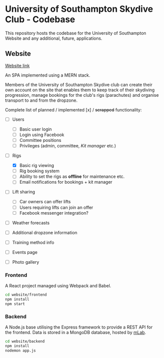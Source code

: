 # University of Southampton Skydive Club - Codebase
This repository hosts the codebase for the University of Southampton Website and any additional, future, applications.

## Website
[Website link](http://localhost:3000 "UoS Skydive Website")

An SPA implemented using a MERN stack.

Members of the University of Southampton Skydive club can create their own account on the site that enables them to keep track of their skydiving progression, manage bookings for the club's rigs (parachutes) and organise transport to and from the dropzone.

Complete list of planned / implemented [x] / ~~scrapped~~ functionality:

* [ ] Users
	* [ ] Basic user login
	* [ ] Login using Facebook
	* [ ] Committee positions
	* [ ] Privileges (admin, committee, *Kit manager* etc.)
* [ ] Rigs
	* [x] Basic rig viewing
	* [ ] Rig booking system
	* [ ] Ability to set the rigs as **offline** for maintenance etc.
	* [ ] Email notifications for bookings + kit manager
* [ ] Lift sharing
	* [ ] Car owners can offer lifts
	* [ ] Users requiring lifts can join an offer
	* [ ] Facebook messenger integration?
* [ ] Weather forecasts
* [ ] Additional dropzone information
* [ ] Training method info
* [ ] Events page
* [ ] Photo gallery


### Frontend

A React project managed using Webpack and Babel.

```bash
cd website/frontend
npm install
npm start
```

### Backend

A Node.js base utilising the Express framework to provide a REST API for the frontend. Data is stored in a MongoDB database, hosted by [mLab](https://mlab.com "mLab").

```bash
cd website/backend
npm install
nodemon app.js

```
